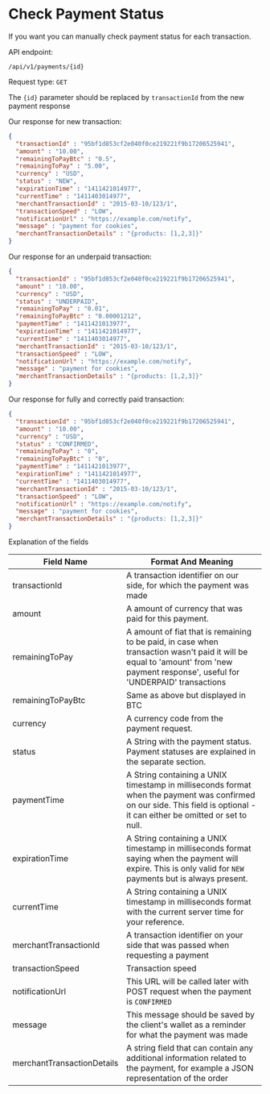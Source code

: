 
# Check Payment Status
If you want you can manually check payment status for each transaction.

API endpoint:

```
/api/v1/payments/{id}
```
Request type: `GET`


The `{id}` parameter should be replaced by `transactionId` from the new payment response

Our response for new transaction:

```json
{
  "transactionId" : "95bf1d853cf2e040f0ce219221f9b17206525941",
  "amount" : "10.00",
  "remainingToPayBtc" : "0.5",
  "remainingToPay" : "5.00",
  "currency" : "USD",
  "status" : "NEW",
  "expirationTime" : "1411421014977",
  "currentTime" : "1411403014977",
  "merchantTransactionId" : "2015-03-10/123/1",
  "transactionSpeed" : "LOW",
  "notificationUrl" : "https://example.com/notify",
  "message" : "payment for cookies",
  "merchantTransactionDetails" : "{products: [1,2,3]}"
}
```

Our response for an underpaid transaction:

```json
{
  "transactionId" : "95bf1d853cf2e040f0ce219221f9b17206525941",
  "amount" : "10.00",
  "currency" : "USD",
  "status" : "UNDERPAID",
  "remainingToPay" : "0.01",
  "remainingToPayBtc" : "0.00001212",
  "paymentTime" : "1411421013977",
  "expirationTime" : "1411421014977",
  "currentTime" : "1411403014977",
  "merchantTransactionId" : "2015-03-10/123/1",
  "transactionSpeed" : "LOW",
  "notificationUrl" : "https://example.com/notify",
  "message" : "payment for cookies",
  "merchantTransactionDetails" : "{products: [1,2,3]}"
}
```

Our response for fully and correctly paid transaction:

```json
{
  "transactionId" : "95bf1d853cf2e040f0ce219221f9b17206525941",
  "amount" : "10.00",
  "currency" : "USD",
  "status" : "CONFIRMED",
  "remainingToPay" : "0",
  "remainingToPayBtc" : "0",
  "paymentTime" : "1411421013977",
  "expirationTime" : "1411421014977",
  "currentTime" : "1411403014977",
  "merchantTransactionId" : "2015-03-10/123/1",
  "transactionSpeed" : "LOW",
  "notificationUrl" : "https://example.com/notify",
  "message" : "payment for cookies",
  "merchantTransactionDetails" : "{products: [1,2,3]}"
}
```

Explanation of the fields

| Field Name            | Format And Meaning                                                                                                                                            |
|-----------------------|---------------------------------------------------------------------------------------------------------------------------------------------------------------|
| transactionId         | A transaction identifier on our side, for which the payment was made                                                                                          |
| amount                | A amount of currency that was paid for this payment.                                                                                                          |
| remainingToPay        | A amount of fiat that is remaining to be paid, in case when transaction wasn't paid it will be equal to 'amount' from 'new payment response', useful for 'UNDERPAID' transactions |
| remainingToPayBtc     | Same as above but displayed in BTC                                                                                 |
| currency              | A currency code from the payment request.                                                                                                                     |
| status                | A String with the payment status. Payment statuses are explained in the separate section.                                                                     |
| paymentTime           | A String containing a UNIX timestamp in milliseconds format when the payment was confirmed on our side. This field is optional - it can either be omitted or set to null.                               |
| expirationTime        | A String containing a UNIX timestamp in milliseconds format saying when the payment will expire. This is only valid for `NEW` payments but is always present. |
| currentTime           | A String containing a UNIX timestamp in milliseconds format with the current server time for your reference.                                                  |
| merchantTransactionId | A transaction identifier on your side that was passed when requesting a payment                                                                               |
| transactionSpeed      | Transaction speed |
| notificationUrl 		  | This URL will be called later with POST request when the payment is `CONFIRMED` |
| message               | This message should be saved by the client's wallet as a reminder for what the payment was made |
| merchantTransactionDetails | A string field that can contain any additional information related to the payment, for example a JSON representation of the order |
